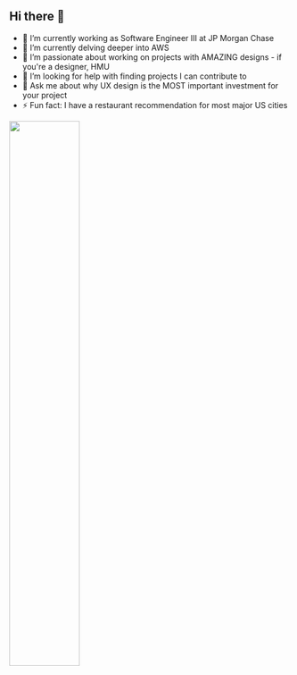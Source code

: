 ## Hi there 👋

- 🔭 I’m currently working as Software Engineer III at JP Morgan Chase
- 🌱 I’m currently delving deeper into AWS
- 👯 I’m passionate about working on projects with AMAZING designs - if you're a designer, HMU
- 🤔 I’m looking for help with finding projects I can contribute to
- 💬 Ask me about why UX design is the MOST important investment for your project
- ⚡ Fun fact: I have a restaurant recommendation for most major US cities

<img src="https://github-readme-stats.vercel.app/api/top-langs/?username=arushi1811&layout=compact&theme=tokyonight" width='50%' align='left'/>

<!--
**arushi1811/arushi1811** is a ✨ _special_ ✨ repository because its `README.md` (this file) appears on your GitHub profile.

Here are some ideas to get you started:

- 🔭 I’m currently working on ...
- 🌱 I’m currently learning ...
- 👯 I’m looking to collaborate on ...
- 🤔 I’m looking for help with ...
- 💬 Ask me about ...
- 📫 How to reach me: ...
- 😄 Pronouns: ...
- ⚡ Fun fact: ...
-->
